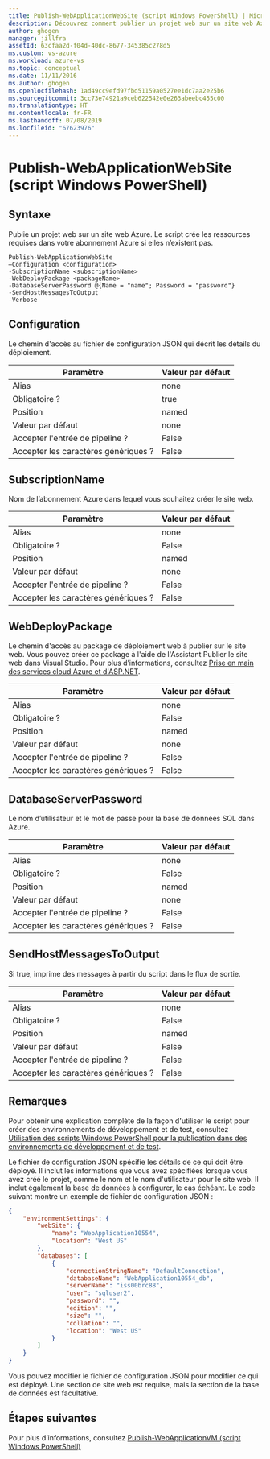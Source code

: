 ```yaml
---
title: Publish-WebApplicationWebSite (script Windows PowerShell) | Microsoft Docs
description: Découvrez comment publier un projet web sur un site web Azure. Ce script crée les ressources requises dans votre abonnement Azure si elles n’existent pas.
author: ghogen
manager: jillfra
assetId: 63cfaa2d-f04d-40dc-8677-345385c278d5
ms.custom: vs-azure
ms.workload: azure-vs
ms.topic: conceptual
ms.date: 11/11/2016
ms.author: ghogen
ms.openlocfilehash: 1ad49cc9efd97fbd51159a0527ee1dc7aa2e25b6
ms.sourcegitcommit: 3cc73e74921a9ceb622542e0e263abeebc455c00
ms.translationtype: HT
ms.contentlocale: fr-FR
ms.lasthandoff: 07/08/2019
ms.locfileid: "67623976"
---
```

# <a name="publish-webapplicationwebsite-windows-powershell-script"></a>Publish-WebApplicationWebSite (script Windows PowerShell)
## <a name="syntax"></a>Syntaxe
Publie un projet web sur un site web Azure. Le script crée les ressources requises dans votre abonnement Azure si elles n’existent pas.

```
Publish-WebApplicationWebSite
–Configuration <configuration>
-SubscriptionName <subscriptionName>
-WebDeployPackage <packageName>
-DatabaseServerPassword @{Name = "name"; Password = "password"}
-SendHostMessagesToOutput
-Verbose
```

## <a name="configuration"></a>Configuration
Le chemin d'accès au fichier de configuration JSON qui décrit les détails du déploiement.

| Paramètre | Valeur par défaut |
| --- | --- |
| Alias |none |
| Obligatoire ? |true |
| Position |named |
| Valeur par défaut |none |
| Accepter l'entrée de pipeline ? |False |
| Accepter les caractères génériques ? |False |

## <a name="subscriptionname"></a>SubscriptionName
Nom de l’abonnement Azure dans lequel vous souhaitez créer le site web.

| Paramètre | Valeur par défaut |
| --- | --- |
| Alias |none |
| Obligatoire ? |False |
| Position |named |
| Valeur par défaut |none |
| Accepter l'entrée de pipeline ? |False |
| Accepter les caractères génériques ? |False |

## <a name="webdeploypackage"></a>WebDeployPackage
Le chemin d'accès au package de déploiement web à publier sur le site web. Vous pouvez créer ce package à l'aide de l'Assistant Publier le site web dans Visual Studio. Pour plus d’informations, consultez [Prise en main des services cloud Azure et d'ASP.NET](http://go.microsoft.com/fwlink/p/?LinkID=623089).

| Paramètre | Valeur par défaut |
| --- | --- |
| Alias |none |
| Obligatoire ? |False |
| Position |named |
| Valeur par défaut |none |
| Accepter l'entrée de pipeline ? |False |
| Accepter les caractères génériques ? |False |

## <a name="databaseserverpassword"></a>DatabaseServerPassword
Le nom d’utilisateur et le mot de passe pour la base de données SQL dans Azure.

| Paramètre | Valeur par défaut |
| --- | --- |
| Alias |none |
| Obligatoire ? |False |
| Position |named |
| Valeur par défaut |none |
| Accepter l'entrée de pipeline ? |False |
| Accepter les caractères génériques ? |False |

## <a name="sendhostmessagestooutput"></a>SendHostMessagesToOutput
Si true, imprime des messages à partir du script dans le flux de sortie.

| Paramètre | Valeur par défaut |
| --- | --- |
| Alias |none |
| Obligatoire ? |False |
| Position |named |
| Valeur par défaut |False |
| Accepter l'entrée de pipeline ? |False |
| Accepter les caractères génériques ? |False |

## <a name="remarks"></a>Remarques
Pour obtenir une explication complète de la façon d'utiliser le script pour créer des environnements de développement et de test, consultez [Utilisation des scripts Windows PowerShell pour la publication dans des environnements de développement et de test](vs-azure-tools-publishing-using-powershell-scripts.md).

Le fichier de configuration JSON spécifie les détails de ce qui doit être déployé. Il inclut les informations que vous avez spécifiées lorsque vous avez créé le projet, comme le nom et le nom d'utilisateur pour le site web. Il inclut également la base de données à configurer, le cas échéant. Le code suivant montre un exemple de fichier de configuration JSON :

```json
{
    "environmentSettings": {
        "webSite": {
            "name": "WebApplication10554",
            "location": "West US"
        },
        "databases": [
            {
                "connectionStringName": "DefaultConnection",
                "databaseName": "WebApplication10554_db",
                "serverName": "iss00brc88",
                "user": "sqluser2",
                "password": "",
                "edition": "",
                "size": "",
                "collation": "",
                "location": "West US"
            }
        ]
    }
}
```

Vous pouvez modifier le fichier de configuration JSON pour modifier ce qui est déployé. Une section de site web est requise, mais la section de la base de données est facultative.

## <a name="next-steps"></a>Étapes suivantes
Pour plus d’informations, consultez [Publish-WebApplicationVM (script Windows PowerShell)](vs-azure-tools-publish-webapplicationvm.md)
